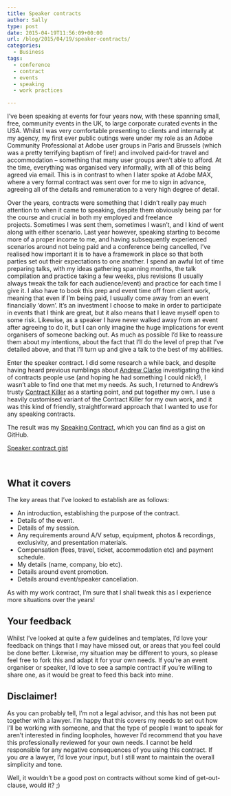 ```yaml
---
title: Speaker contracts
author: Sally
type: post
date: 2015-04-19T11:56:09+00:00
url: /blog/2015/04/19/speaker-contracts/
categories:
  - Business
tags:
  - conference
  - contract
  - events
  - speaking
  - work practices

---
```

I&#8217;ve been speaking at events for four years now, with these spanning small, free, community events in the UK, to large corporate curated events in the USA. Whilst I was very comfortable presenting to clients and internally at my agency, my first ever public outings were under my role as an Adobe Community Professional at Adobe user groups in Paris and Brussels (which was a pretty terrifying baptism of fire!) and involved paid-for travel and accommodation &#8211; something that many user groups aren&#8217;t able to afford. At the time, everything was organised very informally, with all of this being agreed via email. This is in contrast to when I later spoke at Adobe MAX, where a very formal contract was sent over for me to sign in advance, agreeing all of the details and remuneration to a very high degree of detail.

Over the years, contracts were something that I didn&#8217;t really pay much attention to when it came to speaking, despite them obviously being par for the course and crucial in both my employed and freelance projects. Sometimes I was sent them, sometimes I wasn&#8217;t, and I kind of went along with either scenario. Last year however, speaking starting to become more of a proper income to me, and having subsequently experienced scenarios around not being paid and a conference being cancelled, I&#8217;ve realised how important it is to have a framework in place so that both parties set out their expectations to one another. I spend an awful lot of time preparing talks, with my ideas gathering spanning months, the talk compilation and practice taking a few weeks, plus revisions (I usually always tweak the talk for each audience/event) and practice for each time I give it. I also have to book this prep and event time off from client work, meaning that even if I&#8217;m being paid, I usually come away from an event financially &#8216;down&#8217;. It&#8217;s an investment I choose to make in order to participate in events that I think are great, but it also means that I leave myself open to some risk. Likewise, as a speaker I have never walked away from an event after agreeing to do it, but I can only imagine the huge implications for event organisers of someone backing out. As much as possible I&#8217;d like to reassure them about my intentions, about the fact that I&#8217;ll do the level of prep that I&#8217;ve detailed above, and that I&#8217;ll turn up and give a talk to the best of my abilities.

Enter the speaker contract. I did some research a while back, and despite having heard previous rumblings about [Andrew Clarke][1] investigating the kind of contracts people use (and hoping he had something I could nick!), I wasn&#8217;t able to find one that met my needs. As such, I returned to Andrew&#8217;s trusty [Contract Killer][2] as a starting point, and put together my own. I use a heavily customised variant of the Contract Killer for my own work, and it was this kind of friendly, straightforward approach that I wanted to use for any speaking contracts.

The result was my [Speaking Contract][3], which you can find as a gist on GitHub.

<p class="buyit">
  <a class="btn btn-y" href="https://gist.github.com/greywillfade/61bb24ebb2a240d8d3d3">Speaker contract gist</a>
</p>

&nbsp;

## What it covers

The key areas that I&#8217;ve looked to establish are as follows:

  * An introduction, establishing the purpose of the contract.
  * Details of the event.
  * Details of my session.
  * Any requirements around A/V setup, equipment, photos & recordings, exclusivity, and presentation materials.
  * Compensation (fees, travel, ticket, accommodation etc) and payment schedule.
  * My details (name, company, bio etc).
  * Details around event promotion.
  * Details around event/speaker cancellation.

As with my work contract, I&#8217;m sure that I shall tweak this as I experience more situations over the years!

## Your feedback

Whilst I&#8217;ve looked at quite a few guidelines and templates, I&#8217;d love your feedback on things that I may have missed out, or areas that you feel could be done better. Likewise, my situation may be different to yours, so please feel free to fork this and adapt it for your own needs. If you&#8217;re an event organiser or speaker, I&#8217;d love to see a sample contract if you&#8217;re willing to share one, as it would be great to feed this back into mine.

## Disclaimer!

As you can probably tell, I&#8217;m not a legal advisor, and this has not been put together with a lawyer. I&#8217;m happy that this covers my needs to set out how I&#8217;ll be working with someone, and that the type of people I want to speak for aren&#8217;t interested in finding loopholes, however I&#8217;d recommend that you have this professionally reviewed for your own needs. I cannot be held responsible for any negative consequences of you using this contract. If you _are_ a lawyer, I&#8217;d love your input, but I still want to maintain the overall simplicity and tone.

Well, it wouldn&#8217;t be a good post on contracts without some kind of get-out-clause, would it? ;)

 [1]: http://www.stuffandnonsense.co.uk/
 [2]: http://stuffandnonsense.co.uk/projects/contract-killer/
 [3]: https://gist.github.com/greywillfade/61bb24ebb2a240d8d3d3